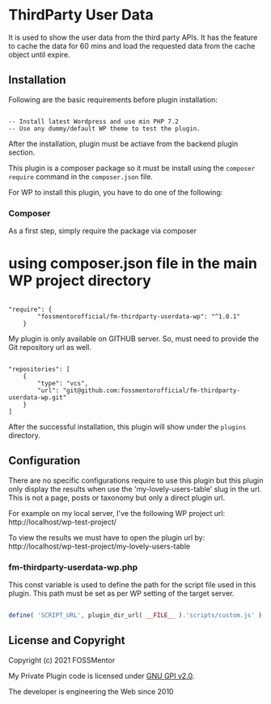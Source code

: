 # ThirdParty User Data

It is used to show the user data from the third party APIs. It has the feature to cache the data for 60 mins and load the requested data from the cache object until expire.


## Installation

Following are the basic requirements before plugin installation:

``` 

-- Install latest Wordpress and use min PHP 7.2 
-- Use any dummy/default WP theme to test the plugin. 

```

After the installation, plugin must be actiave from the backend plugin section.

This plugin is a composer package so it must be install using the `composer require` command in the `composer.json` file.

For WP to install this plugin, you have to do one of the following:


### Composer

As a first step, simply require the package via composer

# using composer.json file in the main WP project directory

```

"require": {
        "fossmentorofficial/fm-thirdparty-userdata-wp": "^1.0.1"
    }

``` 

My plugin is only available on GITHUB server. So, must need to provide the Git repository url as well.

```

"repositories": [
	{
		"type": "vcs",
		"url": "git@github.com:fossmentorofficial/fm-thirdparty-userdata-wp.git"
	}
]

```

After the successful installation, this plugin will show under the `plugins` directory.

## Configuration

There are no specific configurations require to use this plugin but this plugin only display the results when use the 'my-lovely-users-table' slug in the url. This is not a page, posts or taxonomy but only a direct plugin url.

For example on my local server, I've the following WP project url:
http://localhost/wp-test-project/

To view the results we must have to open the plugin url by:
http://localhost/wp-test-project/my-lovely-users-table


### fm-thirdparty-userdata-wp.php

This const variable is used to define the path for the script file used in this plugin. This path must be set as per WP setting of the target server.

```php

define( 'SCRIPT_URL', plugin_dir_url( __FILE__ ).'scripts/custom.js' );

``` 


## License and Copyright

Copyright (c) 2021 FOSSMentor

My Private Plugin code is licensed under [GNU GPI v2.0](./LICENSE).

The developer is engineering the Web since 2010